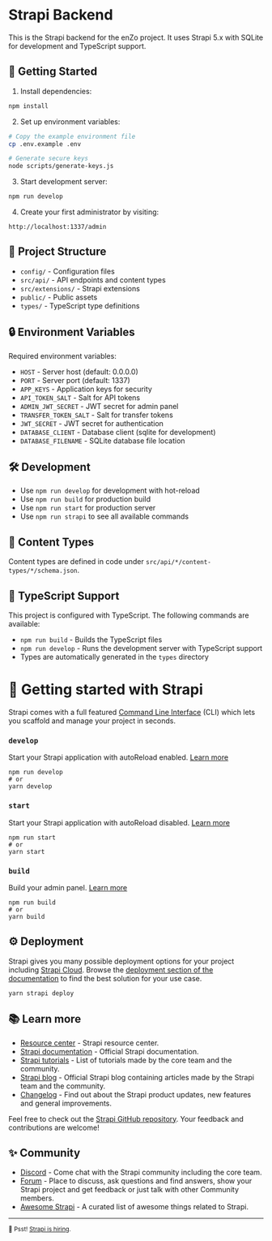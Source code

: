 # Strapi Backend

This is the Strapi backend for the enZo project. It uses Strapi 5.x with SQLite for development and
TypeScript support.

## 🚀 Getting Started

1. Install dependencies:

```bash
npm install
```

2. Set up environment variables:

```bash
# Copy the example environment file
cp .env.example .env

# Generate secure keys
node scripts/generate-keys.js
```

3. Start development server:

```bash
npm run develop
```

4. Create your first administrator by visiting:

```
http://localhost:1337/admin
```

## 📁 Project Structure

- `config/` - Configuration files
- `src/api/` - API endpoints and content types
- `src/extensions/` - Strapi extensions
- `public/` - Public assets
- `types/` - TypeScript type definitions

## 🔒 Environment Variables

Required environment variables:

- `HOST` - Server host (default: 0.0.0.0)
- `PORT` - Server port (default: 1337)
- `APP_KEYS` - Application keys for security
- `API_TOKEN_SALT` - Salt for API tokens
- `ADMIN_JWT_SECRET` - JWT secret for admin panel
- `TRANSFER_TOKEN_SALT` - Salt for transfer tokens
- `JWT_SECRET` - JWT secret for authentication
- `DATABASE_CLIENT` - Database client (sqlite for development)
- `DATABASE_FILENAME` - SQLite database file location

## 🛠 Development

- Use `npm run develop` for development with hot-reload
- Use `npm run build` for production build
- Use `npm run start` for production server
- Use `npm run strapi` to see all available commands

## 📝 Content Types

Content types are defined in code under `src/api/*/content-types/*/schema.json`.

## 🔄 TypeScript Support

This project is configured with TypeScript. The following commands are available:

- `npm run build` - Builds the TypeScript files
- `npm run develop` - Runs the development server with TypeScript support
- Types are automatically generated in the `types` directory

# 🚀 Getting started with Strapi

Strapi comes with a full featured [Command Line Interface](https://docs.strapi.io/dev-docs/cli)
(CLI) which lets you scaffold and manage your project in seconds.

### `develop`

Start your Strapi application with autoReload enabled.
[Learn more](https://docs.strapi.io/dev-docs/cli#strapi-develop)

```
npm run develop
# or
yarn develop
```

### `start`

Start your Strapi application with autoReload disabled.
[Learn more](https://docs.strapi.io/dev-docs/cli#strapi-start)

```
npm run start
# or
yarn start
```

### `build`

Build your admin panel. [Learn more](https://docs.strapi.io/dev-docs/cli#strapi-build)

```
npm run build
# or
yarn build
```

## ⚙️ Deployment

Strapi gives you many possible deployment options for your project including
[Strapi Cloud](https://cloud.strapi.io). Browse the
[deployment section of the documentation](https://docs.strapi.io/dev-docs/deployment) to find the
best solution for your use case.

```
yarn strapi deploy
```

## 📚 Learn more

- [Resource center](https://strapi.io/resource-center) - Strapi resource center.
- [Strapi documentation](https://docs.strapi.io) - Official Strapi documentation.
- [Strapi tutorials](https://strapi.io/tutorials) - List of tutorials made by the core team and the
  community.
- [Strapi blog](https://strapi.io/blog) - Official Strapi blog containing articles made by the
  Strapi team and the community.
- [Changelog](https://strapi.io/changelog) - Find out about the Strapi product updates, new features
  and general improvements.

Feel free to check out the [Strapi GitHub repository](https://github.com/strapi/strapi). Your
feedback and contributions are welcome!

## ✨ Community

- [Discord](https://discord.strapi.io) - Come chat with the Strapi community including the core
  team.
- [Forum](https://forum.strapi.io/) - Place to discuss, ask questions and find answers, show your
  Strapi project and get feedback or just talk with other Community members.
- [Awesome Strapi](https://github.com/strapi/awesome-strapi) - A curated list of awesome things
  related to Strapi.

---

<sub>🤫 Psst! [Strapi is hiring](https://strapi.io/careers).</sub>
